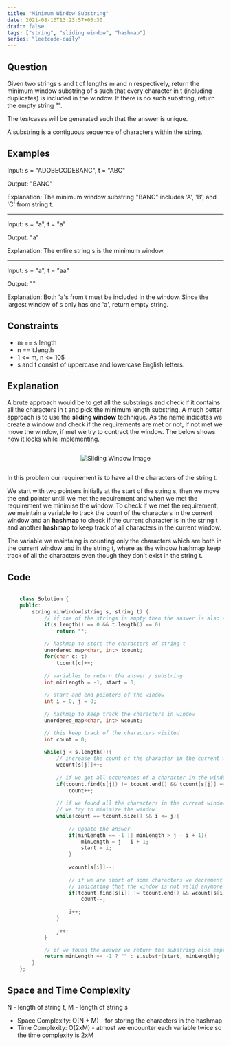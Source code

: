 ```yaml
---
title: "Minimum Window Substring"
date: 2021-08-16T13:23:57+05:30
draft: false 
tags: ["string", "sliding window", "hashmap"]
series: "leetcode-daily" 
---
```


## Question

Given two strings s and t of lengths m and n respectively, return the minimum window substring of s such that every character in t (including duplicates) is included in the window. If there is no such substring, return the empty string "".

The testcases will be generated such that the answer is unique.

A substring is a contiguous sequence of characters within the string.

## Examples

Input: s = "ADOBECODEBANC", t = "ABC"

Output: "BANC"

Explanation: The minimum window substring "BANC" includes 'A', 'B', and 'C' from string t.
<hr />

Input: s = "a", t = "a"

Output: "a"

Explanation: The entire string s is the minimum window.
<hr />

Input: s = "a", t = "aa"

Output: ""

Explanation: Both 'a's from t must be included in the window. Since the largest window of s only has one 'a', return empty string.

## Constraints

* m == s.length
* n == t.length
* 1 <= m, n <= 105
* s and t consist of uppercase and lowercase English letters.

## Explanation

A brute approach would be to get all the substrings and check if it contains all the characters in t and pick the minimum length substring. A much better approach is to use the __sliding window__ technique. As the name indicates we create a window and check if the requirements are met or not, if not met we move the window, if met we try to contract the window. The below shows how it looks while implementing.

<div style="display: flex; justify-content: center">

![Sliding Window Image](https://www.researchgate.net/profile/Ali-Raza-76/publication/325158306/figure/fig5/AS:681968115134465@1539605277480/Sliding-window-technique.ppm)
</div>

In this problem our requirement is to have all the characters of the string t.

We start with two pointers initially at the start of the string s, then we move the end pointer untill we met the requirement and when we met the requirement we minimise the window. To check if we met the requirement, we maintain a variable to track the count of the characters in the current window and an __hashmap__ to check if the current character is in the string t and another __hashmap__ to keep track of all characters in the current window.

The variable we maintaing is counting only the characters which are both in the current window and in the string t, where as the window hashmap keep track of all the characters even though they don't exist in the string t. 

## Code

```cpp

	class Solution {
	public:
		string minWindow(string s, string t) {
			// if one of the strings is empty then the answer is also empty string
			if(s.length() == 0 && t.length() == 0)
				return "";
			
			// hashmap to store the characters of string t
			unordered_map<char, int> tcount;
			for(char c: t)
				tcount[c]++;
			
			// variables to return the answer / substring
			int minLength = -1, start = 0;
			
			// start and end pointers of the window
			int i = 0, j = 0;
			
			// hashmap to keep track the characters in window
			unordered_map<char, int> wcount;

			// this keep track of the characters visited
			int count = 0;
			
			while(j < s.length()){
				// increase the count of the character in the current window
				wcount[s[j]]++;
				
				// if we got all occurences of a character in the window we increment the count
				if(tcount.find(s[j]) != tcount.end() && tcount[s[j]] == wcount[s[j]])
					count++;
				
				// if we found all the characters in the current window
				// we try to minimize the window
				while(count == tcount.size() && i <= j){
					
					// update the answer
					if(minLength == -1 || minLength > j - i + 1){
						minLength = j - i + 1;
						start = i;
					}
					
					wcount[s[i]]--;
					
					// if we are short of some characters we decrement the count variable 
					// indicating that the window is not valid anymore
					if(tcount.find(s[i]) != tcount.end() && wcount[s[i]] < tcount[s[i]])
						count--;
					
					i++;
				}
				
				j++;
			}

			// if we found the answer we return the substring else empty string
			return minLength == -1 ? "" : s.substr(start, minLength);
		}
	};

```

## Space and Time Complexity
N - length of string t, M - length of string s

* Space Complexity: O(N + M) - for storing the characters in the hashmap
* Time Complexity: O(2xM) - atmost we encounter each variable twice so the time complexity is 2xM